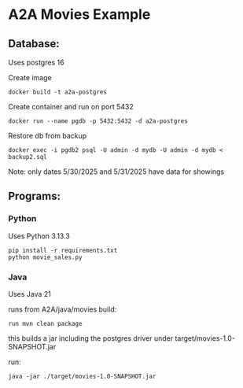 # A2A Movies Example

## Database:

Uses postgres 16

Create image
```
docker build -t a2a-postgres
```
Create container and run on port 5432
```
docker run --name pgdb -p 5432:5432 -d a2a-postgres
```
Restore db from backup
```
docker exec -i pgdb2 psql -U admin -d mydb -U admin -d mydb < backup2.sql
```
Note: only dates 5/30/2025 and 5/31/2025 have data for showings

## Programs:

### Python

Uses Python 3.13.3
```
pip install -r requirements.txt
python movie_sales.py
```

### Java

Uses Java 21

runs from A2A/java/movies
build:
```
run mvn clean package
```
this builds a jar including the postgres driver under target/movies-1.0-SNAPSHOT.jar

run:
```
java -jar ./target/movies-1.0-SNAPSHOT.jar
```